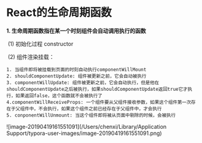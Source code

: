 # React的生命周期函数

**1. 生命周期函数指在某一个时刻组件会自动调用执行的函数**

​    (1) 初始化过程 constructor

​    (2) 组件渲染挂载： 

```
1. 当组件即将被挂载到页面的时刻自动执行componentWillMount
2. shouldComponentUpdate: 组件被更新之前，它会自动被执行
3. componentWillUpdate: 组件被更新之前，它会自动执行，但是他在shouldComponentUpdate之后被执行，如果shouldComponentUpdate返回true它才执行，如果返回false，这个函数就不会被执行了
4.componentWillReceiveProps: 一个组件要从父组件接收参数，如果这个组件第一次存在于父组件中，不会执行，如果这个组件之前已经存在于父组件中，才会执行
5. conponentWillUnmount: 当这个组件即将被从页面中剔除的时候，会被执行
```



![image-20190419161551091](/Users/chenxi/Library/Application Support/typora-user-images/image-20190419161551091.png)

